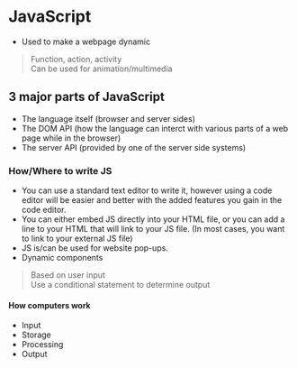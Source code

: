 # JavaScript

- Used to make a webpage dynamic  

> Function, action, activity  
> Can be used for animation/multimedia  
  
## 3 major parts of JavaScript  

- The language itself (browser and server sides)  
- The DOM API (how the language can interct with various parts of a web page while in the browser)  
- The server API (provided by one of the server side systems)  

### How/Where to write JS  

- You can use a standard text editor to write it, however using a code editor will be easier and better with the added features you gain in the code editor.  
- You can either embed JS directly into your HTML file, or you can add a line to your HTML that will link to your JS file. (In most cases, you want to link to your external JS file)  
- JS is/can be used for website pop-ups.  
- Dynamic components  

> Based on user input  
> Use a conditional statement to determine output  

#### How computers work  

- Input  
- Storage  
- Processing  
- Output  

